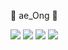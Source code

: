 🌼 ae_Ong 🌼


<img src="https://img.shields.io/badge/Spring boot-green?style=flat-square&logo=Springboot&logoColor=CC6699"/> <img src="https://img.shields.io/badge/IntelliJidea-yellow?style=flat-square&logo=IntelliJidea&logoColor=000000"/> <img src="https://img.shields.io/badge/MariaDB-blue?style=flat-square&logo=MariaDB&logoColor=000000"/> <img src="https://img.shields.io/badge/gradle-gray?style=flat-square&logo=gradle&logoColor=#24A47F"/>
